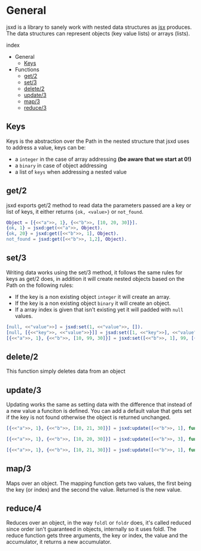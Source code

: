 General
=======
jsxd is a library to sanely work with nested data structures as [jsx](https://github.com/talentdeficit/jsx) produces. The data structures can represent objects (key value lists) or arrays (lists).


index

* General
  - [Keys](#Keys)
* Functions
  - [get/2](#get-2)
  - [set/3](#set-3)
  - [delete/2](#delete-2)
  - [update/3](#update-3)
  - [map/3](#map-3)
  - [reduce/3](#reduce-3)



Keys
----
Keys is the abstraction over the Path in the nested structure that jsxd uses to address a value, keys can be:
* a `integer` in the case of array addressing **(be aware that we start at 0!)**
* a `binary` in case of object addressing
* a list of `keys` when addressing a nested value

get/2
------------

jsxd exports  get/2 method to read data the parameters passed are a key or list of keys, it either returns `{ok, <value>}` or `not_found`.

```erlang
Object = [{<<"a">>, 1}, {<<"b">>, [10, 20, 30]}].
{ok, 1} = jsxd:get(<<"a">>, Object).
{ok, 20} = jsxd:get([<<"b">>, 1], Object).
not_found = jsxd:get([<<"b">>, 1,2], Object).
```

set/3
------------

Writing data works using the set/3 method, it follows the same rules for keys as get/2 does, in addition it will create nested objects based on the Path on the following rules:

* If the key is a non existing object `integer` it will create an array.
* If the key is a non existing object `binary` it will create an object.
* If a array index is given that isn't existing yet it will padded with `null` values.

```erlang
[null, <<"value">>] = jsxd:set(1, <<"value">>, []).
[null, [{<<"key">>, <<"value">>}]] = jsxd:set([1, <<"key">>], <<"value">>, []).
[{<<"a">>, 1}, {<<"b">>, [10, 99, 30]}] = jsxd:set([<<"b">>, 1], 99, [{<<"a">>, 1}, {<<"b">>, [10, 20, 30]}]).
```

delete/2
--------
This function simply deletes data from an object

update/3
-------------
Updating works the same as setting data with the difference that instead of a new value a funciton is defined. You can add a default value that gets set if the key is not found otherwise the object is returned unchanged.

```erlang
[{<<"a">>, 1}, {<<"b">>, [10, 21, 30]}] = jsxd:update([<<"b">>, 1], fun(X) -> X+1 end, [{<<"a">>, 1}, {<<"b">>, [10, 20, 30]}]).

[{<<"a">>, 1}, {<<"b">>, [10, 20, 30]}] = jsxd:update([<<"b">>, 3], fun(X) -> X+1 end, [{<<"a">>, 1}, {<<"b">>, [10, 20, 30]}]).

[{<<"a">>, 1}, {<<"b">>, [10, 21, 30]}] = jsxd:update([<<"b">>, 1], fun(X) -> X+1 end, [{<<"a">>, 1}, {<<"b">>, [10, 20, 30]}]).
```

map/3
-----
Maps over an object. The mapping function gets two values, the first being the key (or index) and the second the value. Returned is the new value.

reduce/4
--------
Reduces over an object, in the way `foldl` or `foldr` does, it's called reduced since order isn't guaranteed in objects, internally so it uses foldl. The reduce function gets three arguments, the key or index, the value and the accumulator, it returns a new accumulator.